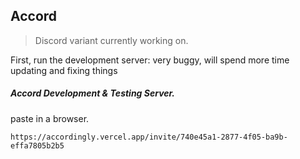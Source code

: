 ## Accord

> Discord variant currently working on.

First, run the development server:
very buggy, will spend more time updating and fixing things

##### Accord Development & Testing Server.

paste in a browser.

```
https://accordingly.vercel.app/invite/740e45a1-2877-4f05-ba9b-effa7805b2b5

```
